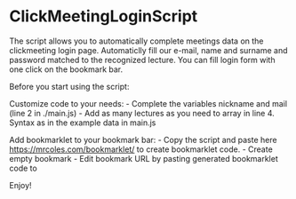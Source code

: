 # ClickMeetingLoginScript
The script allows you to automatically complete meetings data on the clickmeeting login page. Automaticlly fill our e-mail, name and surname and password matched to the recognized lecture. You can fill login form with one click on the bookmark bar.

Before you start using the script: 

  Customize code to your needs: 
    - Complete the variables nickname and mail (line 2 in ./main.js) 
    - Add as many lectures as you need to array in line 4. Syntax as in the example data in main.js
    
  Add bookmarklet to your bookmark bar:
    - Copy the script and paste here https://mrcoles.com/bookmarklet/ to create bookmarklet code. 
    - Create empty bookmark
    - Edit bookmark URL by pasting generated bookmarklet code to 
    
Enjoy!
